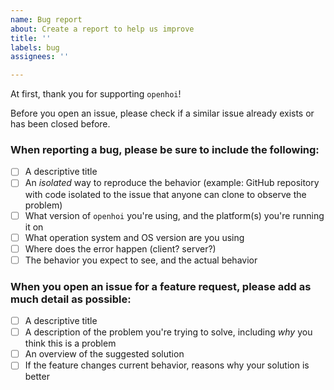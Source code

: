 ```yaml
---
name: Bug report
about: Create a report to help us improve
title: ''
labels: bug
assignees: ''

---
```


At first, thank you for supporting `openhoi`!

Before you open an issue, please check if a similar issue already exists or has been closed before.

### When reporting a bug, please be sure to include the following:
- [ ] A descriptive title
- [ ] An *isolated* way to reproduce the behavior (example: GitHub repository with code isolated to the issue that anyone can clone to observe the problem)
- [ ] What version of `openhoi` you're using, and the platform(s) you're running it on
- [ ] What operation system and OS version are you using
- [ ] Where does the error happen (client? server?)
- [ ] The behavior you expect to see, and the actual behavior

### When you open an issue for a feature request, please add as much detail as possible:
- [ ] A descriptive title
- [ ] A description of the problem you're trying to solve, including *why* you think this is a problem
- [ ] An overview of the suggested solution
- [ ] If the feature changes current behavior, reasons why your solution is better
